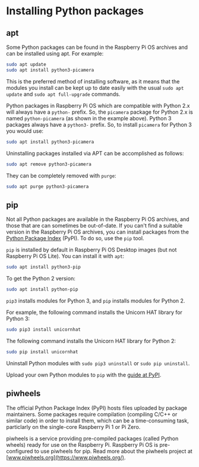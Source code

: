 # Installing Python packages

## apt

Some Python packages can be found in the Raspberry Pi OS archives and can be installed using apt. For example:

```bash
sudo apt update
sudo apt install python3-picamera
```

This is the preferred method of installing software, as it means that the modules you install can be kept up to date easily with the usual `sudo apt update` and `sudo apt full-upgrade` commands.

Python packages in Raspberry Pi OS which are compatible with Python 2.x will always have a `python-` prefix. So, the `picamera` package for Python 2.x is named `python-picamera` (as shown in the example above). Python 3 packages always have a `python3-` prefix. So, to install `picamera` for Python 3 you would use:

```bash
sudo apt install python3-picamera
```

Uninstalling packages installed via APT can be accomplished as follows:

```bash
sudo apt remove python3-picamera
```

They can be completely removed with `purge`:

```bash
sudo apt purge python3-picamera
```

## pip

Not all Python packages are available in the Raspberry Pi OS archives, and those that are can sometimes be out-of-date. If you can't find a suitable version in the Raspberry Pi OS archives, you can install packages from the [Python Package Index](http://pypi.python.org/) (PyPI). To do so, use the `pip` tool.

`pip` is installed by default in Raspberry Pi OS Desktop images (but not Raspberry Pi OS Lite). You can install it with `apt`:

```bash
sudo apt install python3-pip
```

To get the Python 2 version:

```bash
sudo apt install python-pip
```

`pip3` installs modules for Python 3, and `pip` installs modules for Python 2.

For example, the following command installs the Unicorn HAT library for Python 3:

```bash
sudo pip3 install unicornhat
```

The following command installs the Unicorn HAT library for Python 2:

```bash
sudo pip install unicornhat
```

Uninstall Python modules with `sudo pip3 uninstall` or `sudo pip uninstall`.

Upload your own Python modules to `pip` with the [guide at PyPI](https://wiki.python.org/moin/CheeseShopTutorial#Submitting_Packages_to_the_Package_Index).

## piwheels

The official Python Package Index (PyPI) hosts files uploaded by package maintainers. Some packages require compilation (compiling C/C++ or similar code) in order to install them, which can be a time-consuming task, particlarly on the single-core Raspberry Pi 1 or Pi Zero.

piwheels is a service providing pre-compiled packages (called Python wheels) ready for use on the Raspberry Pi. Raspberry Pi OS is pre-configured to use piwheels for pip. Read more about the piwheels project at [www.piwheels.org](https://www.piwheels.org/).
